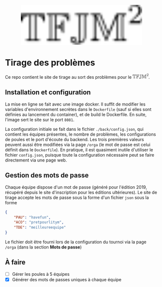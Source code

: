 <p align="center">
  <img src=./front/src/assets/logo_dark.svg width="400">
</p>

# Tirage des problèmes

Ce repo contient le site de tirage au sort des problèmes pour le <img src=./front/src/assets/logo_dark.svg height=17>.

## Installation et configuration

La mise en ligne se fait avec une image docker. Il suffit de modifier les variables d'environnement secrètes dans le `Dockerfile` (sauf si elles sont définies au lancement du container), et de build le Dockerfile.
En suite, l'image sert le site sur le port `8081`.

La configuration initiale se fait dans le fichier `./back/config.json`, qui contient les équipes présentes, le nombre de problèmes, les configurations de poules et le port d'écoute du backend. Les trois premières valeurs peuvent aussi être modifiées via la page `/orga` (le mot de passe est celui définit dans le `Dockerfile`). En pratique, il est quasiment inutile d'utiliser le fichier `config.json`, puisque toute la configuration nécessaire peut se faire directement via une page web.

## Gestion des mots de passe

Chaque équipe dispose d'un mot de passe (généré pour l'édition 2019, récupéré depuis le site d'inscription pour les éditions ultérieures). Le site de tirage accepte les mots de passe sous la forme d'un fichier `json` sous la forme

```json
{
    "PAU": "havefun",
    "ACO": "pretpourlitym",
    "TDE": "meilleureequipe"
}
```

Le fichier doit être fourni lors de la configuration du tournoi via la page `/orga` (dans la section **Mots de passe**)

## À faire

- [ ] Gérer les poules à 5 équipes
- [x] Générer des mots de passes uniques à chaque équipe

